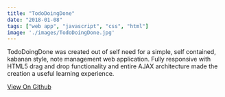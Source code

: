 ```yaml
---
title: "TodoDoingDone"
date: "2018-01-08"
tags: ["web app", "javascript", "css", "html"]
image: './images/TodoDoingDone.jpg'
---
```


TodoDoingDone was created out of self need for a simple, self contained, kabanan style, note management web application.
Fully responsive with HTML5 drag and drop functionality and entire AJAX architecture made the creation a useful learning experience.

[View On Github](https://github.com/darrenbritton/TodoDoingDone)
